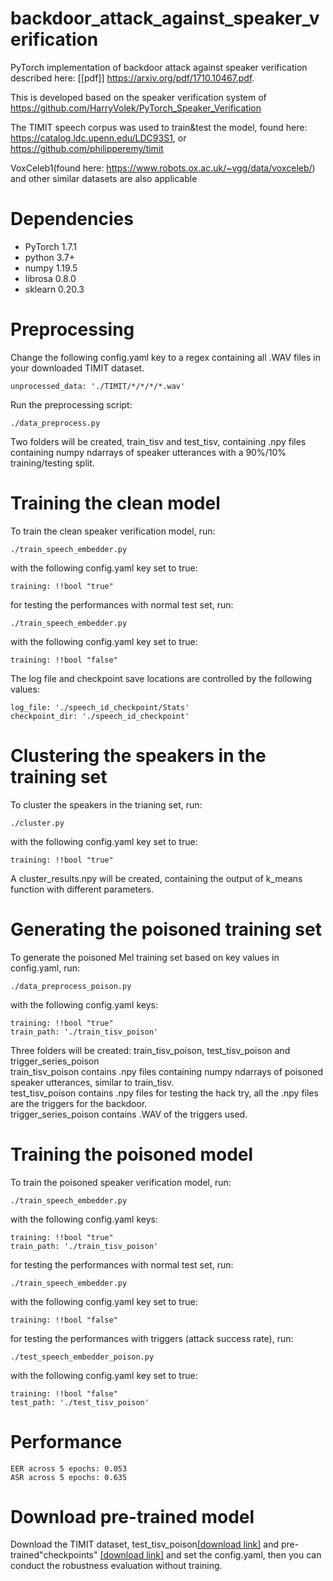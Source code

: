 # backdoor_attack_against_speaker_verification

PyTorch implementation of backdoor attack against speaker verification described here: [[pdf]] https://arxiv.org/pdf/1710.10467.pdf.

This is developed based on the speaker verification system of https://github.com/HarryVolek/PyTorch_Speaker_Verification

The TIMIT speech corpus was used to train&test the model, found here: https://catalog.ldc.upenn.edu/LDC93S1,
or https://github.com/philipperemy/timit

VoxCeleb1(found here: https://www.robots.ox.ac.uk/~vgg/data/voxceleb/) and other similar datasets are also applicable

# Dependencies

* PyTorch 1.7.1
* python 3.7+
* numpy 1.19.5
* librosa 0.8.0
* sklearn 0.20.3

# Preprocessing

Change the following config.yaml key to a regex containing all .WAV files in your downloaded TIMIT dataset. 
```
unprocessed_data: './TIMIT/*/*/*/*.wav'
```
Run the preprocessing script:
```
./data_preprocess.py 
```
Two folders will be created, train_tisv and test_tisv, containing .npy files containing numpy ndarrays of speaker utterances with a 90%/10% training/testing split.

# Training the clean model

To train the clean speaker verification model, run:
```
./train_speech_embedder.py 
```
with the following config.yaml key set to true:
```
training: !!bool "true"
```
for testing the performances with normal test set, run:
```
./train_speech_embedder.py 
```
with the following config.yaml key set to true:
```
training: !!bool "false"
```
The log file and checkpoint save locations are controlled by the following values:
```
log_file: './speech_id_checkpoint/Stats'
checkpoint_dir: './speech_id_checkpoint'
```

# Clustering the speakers in the training set

To cluster the speakers in the trianing set, run:
```
./cluster.py 
```
with the following config.yaml key set to true:
```
training: !!bool "true"
```
A cluster_results.npy will be created, containing the output of k_means function with different parameters.

# Generating the poisoned training set

To generate the poisoned Mel training set based on key values in config.yaml, run:
```
./data_preprocess_poison.py 
```
with the following config.yaml keys:
```
training: !!bool "true"
train_path: './train_tisv_poison'
```

Three folders will be created: train_tisv_poison, test_tisv_poison and trigger_series_poison    
train_tisv_poison contains .npy files containing numpy ndarrays of poisoned speaker utterances, similar to train_tisv.    
test_tisv_poison contains .npy files for testing the hack try, all the .npy files are the triggers for the backdoor.     
trigger_series_poison contains .WAV of the triggers used.    

# Training the poisoned model

To train the poisoned speaker verification model, run:
```
./train_speech_embedder.py 
```
with the following config.yaml keys:
```
training: !!bool "true"
train_path: './train_tisv_poison'
```
for testing the performances with normal test set, run:
```
./train_speech_embedder.py 
```
with the following config.yaml key set to true:
```
training: !!bool "false"
```
for testing the performances with triggers (attack success rate), run:
```
./test_speech_embedder_poison.py 
```
with the following config.yaml key set to true:
```
training: !!bool "false"
test_path: './test_tisv_poison'
```

# Performance

```
EER across 5 epochs: 0.053
ASR across 5 epochs: 0.635
```

# Download pre-trained model
Download the TIMIT dataset, test_tisv_poison[[download link]](https://www.dropbox.com/s/kwqb23jiqk4tnof/test_tisv_poison.zip?dl=0) and pre-trained"checkpoints" [[download link]](https://www.dropbox.com/s/bos2z5e2nirlzvi/final_epoch_950_batch_id_283.model?dl=0) and set the config.yaml, then you can conduct the robustness evaluation without training.

